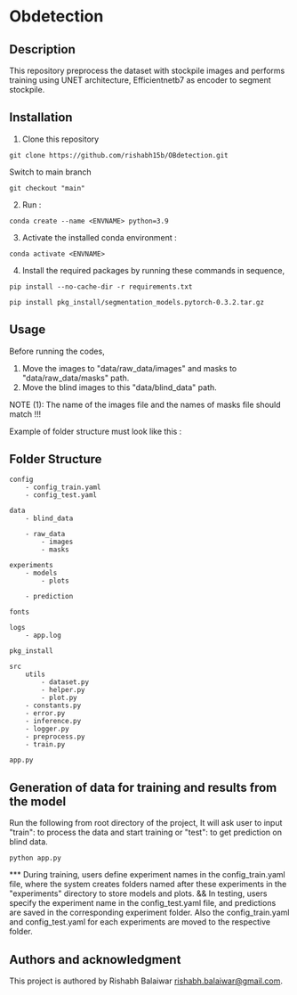 # Obdetection

## Description

This repository preprocess the dataset with stockpile images and performs training using UNET architecture, Efficientnetb7 as encoder to segment stockpile.

## Installation
1. Clone this repository 

```git clone https://github.com/rishabh15b/OBdetection.git```

Switch to main branch

```git checkout "main"```

2. Run :

```conda create --name <ENVNAME> python=3.9```

3. Activate the installed conda environment :

```conda activate <ENVNAME>```

4. Install the required packages by running these commands in sequence,

```pip install --no-cache-dir -r requirements.txt```

```pip install pkg_install/segmentation_models.pytorch-0.3.2.tar.gz```

## Usage
Before running the codes, 


1. Move the images to "data/raw_data/images" and masks to "data/raw_data/masks" path.
2. Move the blind images to this "data/blind_data" path.

NOTE (1): The name of the images file and the names of masks file should match !!!

Example of folder structure must look like this :

## Folder Structure
    config
        - config_train.yaml
        - config_test.yaml

    data
        - blind_data
            
        - raw_data
            - images
            - masks
    
    experiments
        - models
            - plots

        - prediction

    fonts

    logs
        - app.log

    pkg_install

    src 
        utils
            - dataset.py
            - helper.py
            - plot.py
        - constants.py
        - error.py
        - inference.py
        - logger.py
        - preprocess.py
        - train.py

    app.py  
          
## Generation of data for training and results from the model
Run the following from root directory of the project,
It will ask user to input "train": to process the data and start training or "test": to get prediction on blind data.

```python app.py```

*** During training, users define experiment names in the config_train.yaml file, where the system creates folders named after these experiments in the "experiments" directory to store models and plots. 
&& In testing, users specify the experiment name in the config_test.yaml file, and predictions are saved in the corresponding experiment folder. Also the config_train.yaml and config_test.yaml for each experiments are moved to the respective folder.

## Authors and acknowledgment
This project is authored by Rishabh Balaiwar <rishabh.balaiwar@gmail.com>.